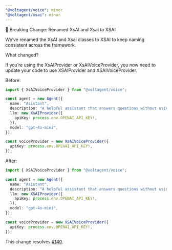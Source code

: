```yaml
---
"@voltagent/voice": minor
"@voltagent/xsai": minor
---
```


🚨 Breaking Change: Renamed XsAI and Xsai to XSAI

We’ve renamed the XsAI and Xsai classes to XSAI to keep naming consistent across the framework.

What changed?

If you’re using the XsAIProvider or XsAIVoiceProvider, you now need to update your code to use XSAIProvider and XSAIVoiceProvider.

Before:

```ts
import { XsAIVoiceProvider } from "@voltagent/voice";

const agent = new Agent({
  name: "Asistant",
  description: "A helpful assistant that answers questions without using tools",
  llm: new XsAIProvider({
    apiKey: process.env.OPENAI_API_KEY!,
  }),
  model: "gpt-4o-mini",
});

const voiceProvider = new XsAIVoiceProvider({
  apiKey: process.env.OPENAI_API_KEY!,
});
```

After:

```ts
import { XSAIVoiceProvider } from "@voltagent/voice";

const agent = new Agent({
  name: "Asistant",
  description: "A helpful assistant that answers questions without using tools",
  llm: new XSAIProvider({
    apiKey: process.env.OPENAI_API_KEY!,
  }),
  model: "gpt-4o-mini",
});

const voiceProvider = new XSAIVoiceProvider({
  apiKey: process.env.OPENAI_API_KEY!,
});
```

This change resolves [#140](https://github.com/your-repo/issues/140).
